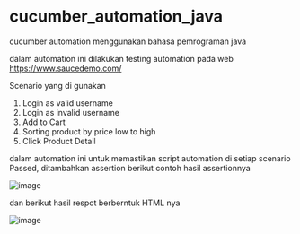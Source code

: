 # cucumber_automation_java
cucumber automation menggunakan bahasa pemrograman java

dalam automation ini dilakukan testing automation pada web https://www.saucedemo.com/

Scenario yang di gunakan
1. Login as valid username
2. Login as invalid username
3. Add to Cart
4. Sorting product by price low to high
5. Click Product Detail

dalam automation ini untuk memastikan script automation di setiap scenario Passed, ditambahkan assertion berikut contoh hasil assertionnya

![image](https://github.com/andikarr88/cucumber_automation_java/assets/59597575/35c72119-4a44-4a2b-994f-42e2649dbb29)

dan berikut hasil respot berberntuk HTML nya

![image](https://github.com/andikarr88/cucumber_automation_java/assets/59597575/46fdb3a1-f515-4750-b5d9-8044f8814f02)

